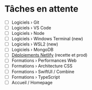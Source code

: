 # Tâches en attente

- [ ] Logiciels › Git
- [ ] Logiciels › VS Code
- [ ] Logiciels › Node
- [ ] Logiciels › Windows Terminal (new)
- [ ] Logiciels › WSL2 (new)
- [ ] Logiciels › MongoDB
- [ ] [Déploiements Netlify](https://docusaurus.io/docs/deployment#deploying-to-netlify) (recette et prod)
- [ ] Formations › Performances Web
- [ ] Formations › Architecture CSS
- [ ] Formations › SwiftUI / Combine
- [ ] Formations › TypeScript
- [ ] Accueil / Homepage
